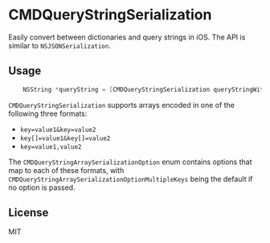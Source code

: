 # CMDQueryStringSerialization

Easily convert between dictionaries and query strings in iOS. The API is similar to `NSJSONSerialization`.

## Usage

```objectivec
    NSString *queryString = [CMDQueryStringSerialization queryStringWithDictionary:dictionary];
```

`CMDQueryStringSerialization` supports arrays encoded in one of the following three formats:

* `key=value1&key=value2`
* `key[]=value1&key[]=value2`
* `key=value1,value2`

The `CMDQueryStringArraySerializationOption` enum contains options that map to each of these formats, with `CMDQueryStringArraySerializationOptionMultipleKeys` being the default if no option is passed.

## License

MIT